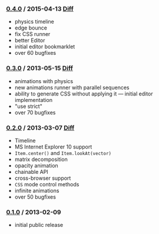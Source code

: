 ### [0.4.0](http://github.com/lvivski/animatic/tree/0.4.0) / 2015-04-13 [Diff](https://github.com/lvivski/animatic/compare/0.3.0...0.4.0)
- physics timeline
- edge bounce
- fix CSS runner
- better Editor
- initial editor bookmarklet
- over 60 bugfixes

### [0.3.0](http://github.com/lvivski/animatic/tree/0.3.0) / 2013-05-15 [Diff](https://github.com/lvivski/animatic/compare/0.2.0...0.3.0)
- animations with physics
- new animations runner with parallel sequences
- ability to generate CSS without applying it
— initial editor implementation
- "use strict"
- over 70 bugfixes

### [0.2.0](http://github.com/lvivski/animatic/tree/0.2.0) / 2013-03-07 [Diff](https://github.com/lvivski/animatic/compare/0.1.0...0.2.0)
- Timeline
- MS Internet Explorer 10 support
- `Item.center()` and `Item.lookAt(vector)`
- matrix decomposition
- opacity animation
- chainable API
- cross-browser support
- `CSS` mode control methods
- infinite animations
- over 50 bugfixes

### [0.1.0](http://github.com/lvivski/animatic/tree/0.1.0) / 2013-02-09
- initial public release
